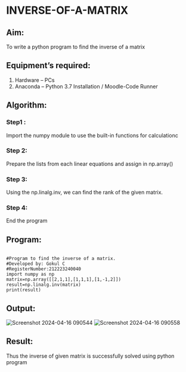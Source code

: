 # INVERSE-OF-A-MATRIX
## Aim:
To write a python program to find the inverse of a matrix
## Equipment’s required:
1. 	Hardware – PCs
2. 	Anaconda – Python 3.7 Installation / Moodle-Code Runner
## Algorithm:
### Step1 : 
Import the numpy module to use the built-in functions for calculationc

### Step 2:
Prepare the lists from each linear equations and assign in np.array()

### Step 3: 
Using the np.linalg.inv, we can find the rank of the given matrix.

### Step 4: 
End the program

## Program:
```

#Program to find the inverse of a matrix.
#Developed by: Gokul C
#RegisterNumber:212223240040
import numpy as np
matrix=np.array([[2,1,1],[1,1,1],[1,-1,2]])
result=np.linalg.inv(matrix)
print(result)

```
## Output:
![Screenshot 2024-04-16 090544](https://github.com/Gokul1410/INVERSE-OF-A-MATRIX/assets/153058321/0e5e1f36-48a1-4795-b089-790cd19fc8a3)
![Screenshot 2024-04-16 090558](https://github.com/Gokul1410/INVERSE-OF-A-MATRIX/assets/153058321/683fe38d-deca-4033-9a48-a668d45cce31)


## Result:
Thus the inverse of given matrix is successfully solved using python program

